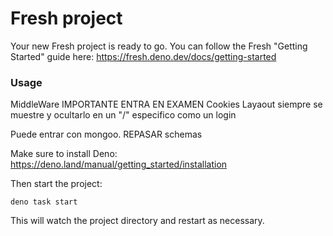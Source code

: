 # Fresh project

Your new Fresh project is ready to go. You can follow the Fresh "Getting
Started" guide here: https://fresh.deno.dev/docs/getting-started

### Usage

MiddleWare IMPORTANTE ENTRA EN EXAMEN
Cookies
Layaout siempre se muestre y ocultarlo en un "/" especifico como un login 

Puede entrar con mongoo. REPASAR schemas


Make sure to install Deno: https://deno.land/manual/getting_started/installation

Then start the project:

```
deno task start
```

This will watch the project directory and restart as necessary.
